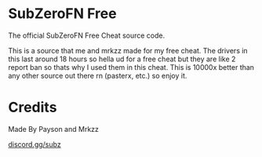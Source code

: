 # SubZeroFN Free

The official SubZeroFN Free Cheat source code.

This is a source that me and mrkzz made for my free cheat. The drivers in this last around 18 hours so hella
ud for a free cheat but they are like 2 report ban so thats why I used them in this cheat. This is 10000x better 
than any other source out there rn (pasterx, etc.) so enjoy it.

# Credits

Made By Payson and Mrkzz 

[discord.gg/subz](https://discord.gg/subz)
